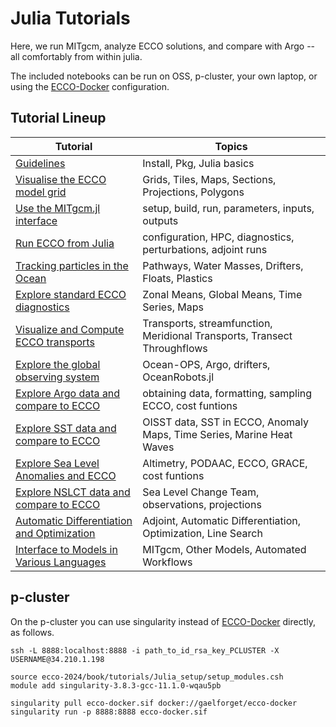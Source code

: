 # Julia Tutorials

Here, we run MITgcm, analyze ECCO solutions, and compare with Argo -- all comfortably from within julia.

The included notebooks can be run on OSS, p-cluster, your own laptop, or using the [ECCO-Docker](https://github.com/gaelforget/ECCO-Docker) configuration. 

## Tutorial Lineup

| Tutorial | Topics |
| -  | - |
| [Guidelines](../preliminary/Julia_setup.ipynb) | Install, Pkg, Julia basics |
| [Visualise the ECCO model grid](./Julia_ECCO_and_more/MITgcm_ECCO_grid.ipynb) | Grids, Tiles, Maps, Sections, Projections, Polygons|
| [Use the MITgcm.jl interface](./Julia_ECCO_and_more/MITgcm_test_run.ipynb) | setup, build, run, parameters, inputs, outputs|
| [Run ECCO from Julia](./Julia_ECCO_and_more/MITgcm_run_ECCO4.ipynb) | configuration, HPC, diagnostics, perturbations, adjoint runs |
| [Tracking particles in the Ocean](./Julia_ECCO_and_more/particle_tracking.ipynb) | Pathways, Water Masses, Drifters, Floats, Plastics |
| [Explore standard ECCO diagnostics](./Julia_ECCO_and_more/ECCO_diagnostics.ipynb) | Zonal Means, Global Means, Time Series, Maps|
| [Visualize and Compute ECCO transports](./Julia_ECCO_and_more/Transports.ipynb) | Transports, streamfunction, Meridional Transports, Transect Throughflows |
| [Explore the global observing system](./Julia_ECCO_and_more/GOOS.ipynb) | Ocean-OPS, Argo, drifters, OceanRobots.jl |
| [Explore Argo data and compare to ECCO](./Julia_ECCO_and_more/ArgoData.ipynb) | obtaining data, formatting, sampling ECCO, cost funtions |
| [Explore SST data and compare to ECCO](./Julia_ECCO_and_more/SST.ipynb) | OISST data, SST in ECCO, Anomaly Maps, Time Series, Marine Heat Waves |
| [Explore Sea Level Anomalies and ECCO](./Julia_ECCO_and_more/SeaLevelAnomalies.ipynb) | Altimetry, PODAAC, ECCO, GRACE, cost funtions |
| [Explore NSLCT data and compare to ECCO](./Julia_ECCO_and_more/NSLCT.ipynb) | Sea Level Change Team, observations, projections |
| [Automatic Differentiation and Optimization](./Julia_ECCO_and_more/Adjoint_and_Optim_in_Julia.ipynb) | Adjoint, Automatic Differentiation, Optimization, Line Search |
| [Interface to Models in Various Languages](./Julia_ECCO_and_more/ClimateModels_interface.ipynb) | MITgcm, Other Models, Automated Workflows|

## p-cluster

On the p-cluster you can use singularity instead of [ECCO-Docker](https://github.com/gaelforget/ECCO-Docker) directly, as follows.  

```
ssh -L 8888:localhost:8888 -i path_to_id_rsa_key_PCLUSTER -X USERNAME@34.210.1.198

source ecco-2024/book/tutorials/Julia_setup/setup_modules.csh
module add singularity-3.8.3-gcc-11.1.0-wqau5pb

singularity pull ecco-docker.sif docker://gaelforget/ecco-docker
singularity run -p 8888:8888 ecco-docker.sif
```
